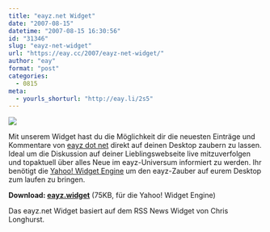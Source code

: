 ```yaml
---
title: "eayz.net Widget"
date: "2007-08-15"
datetime: "2007-08-15 16:30:56"
id: "31346"
slug: "eayz-net-widget"
url: "https://eay.cc/2007/eayz-net-widget/"
author: "eay"
format: "post"
categories:
  - 0815
meta:
  - yourls_shorturl: "http://eay.li/2s5"
---
```


![](https://eay.cc/uploads/2007/eayzwidget.gif)

Mit unserem Widget hast du die Möglichkeit dir die neuesten Einträge und Kommentare von [eayz dot net](http://eay.cc/) direkt auf deinen Desktop zaubern zu lassen. Ideal um die Diskussion auf deiner Lieblingswebseite live mitzuverfolgen und topaktuell über alles Neue im eayz-Universum informiert zu werden. Ihr benötigt die [Yahoo! Widget Engine](http://widgets.yahoo.com/) um den eayz-Zauber auf eurem Desktop zum laufen zu bringen.

**Download: [eayz.widget](#)** (75KB, für die Yahoo! Widget Engine)

Das eayz.net Widget basiert auf dem RSS News Widget von Chris Longhurst.
